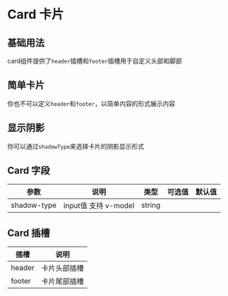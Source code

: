 # Card 卡片

## 基础用法

card组件提供了`header`插槽和`footer`插槽用于自定义头部和脚部 

<preview path="./card-base.vue" title="基础用法"></preview>


## 简单卡片

你也不可以定义`header`和`footer`，以简单内容的形式展示内容

<preview path="./card-simple.vue" title="简单卡片"></preview>


## 显示阴影

你可以通过`shadowType`来选择卡片的阴影显示形式 

<preview path="./card-shadow.vue" title="卡片阴影类型"></preview>


## Card 字段

| 参数          | 说明                | 类型      | 可选值                                             | 默认值 |
|-------------|-------------------|---------| -------------------------------------------------- |-----|
| shadow-type | input值 支持 v-model | string  |                                |     |


## Card 插槽

| 插槽     | 说明     |
|--------|--------|
| header | 卡片头部插槽 |
| footer | 卡片尾部插槽 |
